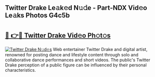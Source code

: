## Twitter Drake Le𝚊k𝚎d N𝚞𝚍e - Part-NDX Vid𝚎o Le𝚊ks Photos G4c5b

# <h2><a href="http://fbdho9.evod.top/?m=Twitter+Drake">🔗 👉🔴 Twitter Drake Vid𝚎o Ph𝚘t𝚘s</a></h2>

[![Twitter Drake N𝚞d𝚎s](https://i.imgur.com/8V9OHl7.gif)](http://fbdho9.evod.top/?m=Twitter+Drake)
Web entertainer Twitter Drake and digital artist, renowned for posting dance and lifestyle content through solo and collaborative dance performances and short videos. The public's Twitter Drake perception of a public figure can be influenced by their personal characteristics. 
